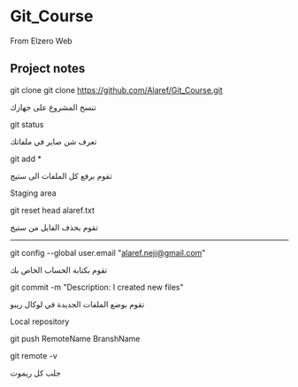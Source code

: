 # Git_Course
From Elzero Web



## Project notes
 
git clone git clone https://github.com/Alaref/Git_Course.git

تنسخ المشروع على جهازك

git status

تعرف شن صاير في ملفاتك

git add * 

تقوم برفع كل الملفات الى ستيج

Staging area

git reset head alaref.txt

تقوم بحذف الفايل من ستيج
________________________________________
git config --global user.email "alaref.neji@gmail.com"

تقوم بكتابة الحساب الخاص بك

git commit -m "Description: I created new files"

تقوم بوضع الملفات الجديدة في لوكال ريبو


Local repository

git push RemoteName BranshName

git remote -v

جلب كل ريموت